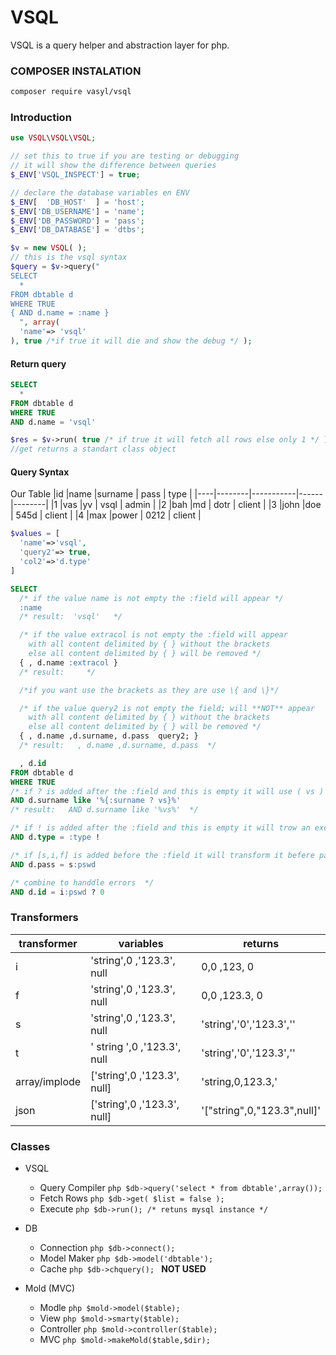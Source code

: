 # VSQL

VSQL is a query helper and abstraction layer for php.

### COMPOSER INSTALATION
```sh
composer require vasyl/vsql
```

### Introduction


````php
use VSQL\VSQL\VSQL;

// set this to true if you are testing or debugging
// it will show the difference between queries
$_ENV['VSQL_INSPECT'] = true;

// declare the database variables en ENV
$_ENV[  'DB_HOST'  ] = 'host';
$_ENV['DB_USERNAME'] = 'name';
$_ENV['DB_PASSWORD'] = 'pass';
$_ENV['DB_DATABASE'] = 'dtbs';

$v = new VSQL( );
// this is the vsql syntax
$query = $v->query("
SELECT
  *
FROM dbtable d
WHERE TRUE
{ AND d.name = :name }
  ", array(
  'name'=> 'vsql'
), true /*if true it will die and show the debug */ );

````
#### Return query
````sql
SELECT
  *
FROM dbtable d
WHERE TRUE
AND d.name = 'vsql'
````

````php
$res = $v->run( true /* if true it will fetch all rows else only 1 */ );
//get returns a standart class object

````

#### Query Syntax

Our Table
|id  |name    |surname    | pass | type   |
|----|--------|-----------|------|--------|
|1   |vas     |yv         | vsql | admin  |
|2   |bah     |md         | dotr | client |
|3   |john    |doe        | 545d | client |
|4   |max     |power      | 0212 | client |

````php
$values = [
  'name'=>'vsql',
  'query2'=> true,
  'col2'=>'d.type'
]
````

````sql
SELECT
  /* if the value name is not empty the :field will appear */
  :name
  /* result:  'vsql'   */

  /* if the value extracol is not empty the :field will appear
    with all content delimited by { } without the brackets
    else all content delimited by { } will be removed */
  { , d.name :extracol }
  /* result:     */

  /*if you want use the brackets as they are use \{ and \}*/

  /* if the value query2 is not empty the field; will **NOT** appear
    with all content delimited by { } without the brackets
    else all content delimited by { } will be removed */
  { , d.name ,d.surname, d.pass  query2; }
  /* result:   , d.name ,d.surname, d.pass  */

  , d.id
FROM dbtable d
WHERE TRUE
/* if ? is added after the :field and this is empty it will use ( vs ) as default */
AND d.surname like '%{:surname ? vs}%'
/* result:   AND d.surname like '%vs%'  */

/* if ! is added after the :field and this is empty it will trow an exception */
AND d.type = :type !

/* if [s,i,f] is added before the :field it will transform it befere parsing it */
AND d.pass = s:pswd

/* combine to handdle errors  */
AND d.id = i:pswd ? 0
````

### Transformers
|   transformer  |variables                      |returns                        |
|----------------|-------------------------------|-------------------------------|
|       i        |    'string',0 ,'123.3', null  |    0,0 ,123,   0              |
|       f        |    'string',0 ,'123.3', null  |    0,0 ,123.3, 0              |
|       s        |    'string',0 ,'123.3', null  |    'string','0','123.3',''    |
|       t        | '  string  ',0 ,'123.3', null |    'string','0','123.3',''    |
| array/implode  |  ['string',0 ,'123.3', null]  |    'string,0,123.3,'          |
|      json      |  ['string',0 ,'123.3', null]  |'[\"string\",0,\"123.3\",null]'|


### Classes
- VSQL
  - Query Compiler ```php $db->query('select * from dbtable',array()); ```
  - Fetch Rows ```php $db->get( $list = false ); ```
  - Execute ```php $db->run(); /* retuns mysql instance */```

- DB
  - Connection ```php $db->connect(); ```
  - Model Maker ```php $db->model('dbtable'); ```
  - Cache ```php $db->chquery(); ``` **NOT USED**

- Mold (MVC)
  - Modle ```php $mold->model($table); ```
  - View ```php $mold->smarty($table); ```
  - Controller ```php $mold->controller($table);```
  - MVC ```php $mold->makeMold($table,$dir);```
